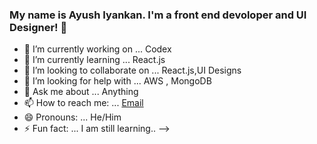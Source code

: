 ### My name is Ayush Iyankan. I'm a front end devoloper and UI Designer! 👋

- 🔭 I’m currently working on ... Codex
- 🌱 I’m currently learning ... React.js
- 👯 I’m looking to collaborate on ... React.js,UI Designs
- 🤔 I’m looking for help with ... AWS , MongoDB
- 💬 Ask me about ... Anything
- 📫 How to reach me: ... [Email](mailto:ayushiyankan007@gmail.com)
- 😄 Pronouns: ... He/Him
- ⚡ Fun fact: ... I am still learning..
-->
